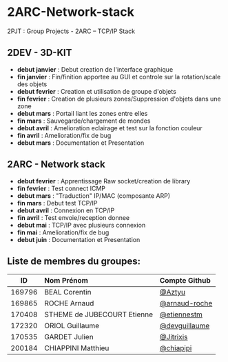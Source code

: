 # 2ARC-Network-stack
2PJT : Group Projects - 2ARC – TCP/IP	 Stack

## 2DEV - 3D-KIT

* **debut janvier** :	Debut creation de l'interface graphique
* **fin janvier** :	Fin/finition apportee au GUI et controle sur la rotation/scale des objets
* **debut fevrier** :	Creation et utilisation de groupe d'objets
* **fin fevrier** :	Creation de plusieurs zones/Suppression d'objets dans une zone
* **debut mars** :		Portail liant les zones entre elles
* **fin mars** :		Sauvegarde/chargement de mondes
* **debut avril** :	Amelioration eclairage et test sur la fonction couleur
* **fin avril** :		Amelioration/fix de bug
* **debut mars** :		Documentation et Presentation


## 2ARC - Network stack

* **debut fevrier** : 	Apprentissage Raw socket/creation de library
* **fin fevrier** :	Test connect ICMP
* **debut mars** :		"Traduction" IP/MAC (composante ARP)
* **fin mars** :		Debut test TCP/IP
* **debut avril** :	Connexion en TCP/IP
* **fin avril** :		Test envoie/reception donnee
* **debut mai** : 		TCP/IP avec plusieurs connexion
* **fin mai** : 		Amelioration/fix de bug 
* **debut juin** : 	Documentation et Presentation



## Liste de membres du groupes:

|  ID    |  Nom Prénom                 |  Compte Github                                   |
| :----: | :-------------------------- | :----------------------------------------------- |
| 169796 | BEAL Corentin               | [@Aztyu](https://github.com/Aztyu)               |
| 169865 | ROCHE Arnaud                | [@arnaud-roche](https://github.com/arnaud-roche) |
| 170408 | STHEME de JUBECOURT Etienne | [@etiennestm](https://github.com/etiennestm)     |
| 172320 | ORIOL Guillaume             | [@devguillaume](https://github.com/devguillaume) |
| 170535 | GARDET Julien               | [@Jitrixis](https://github.com/Jitrixis)         |
| 200184 | CHIAPPINI Matthieu		       | [@chiapipi](https://github.com/chiapipi)		      |
